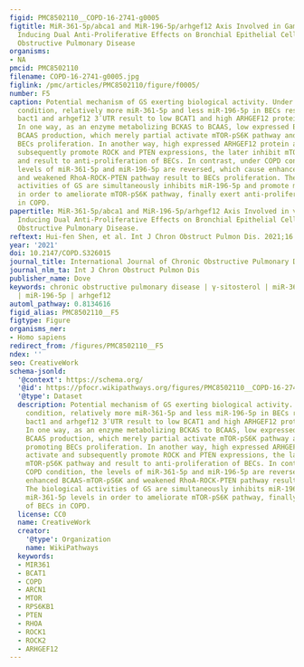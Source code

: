 ```yaml
---
figid: PMC8502110__COPD-16-2741-g0005
figtitle: MiR-361-5p/abca1 and MiR-196-5p/arhgef12 Axis Involved in Gamma-Sitosterol
  Inducing Dual Anti-Proliferative Effects on Bronchial Epithelial Cells of Chronic
  Obstructive Pulmonary Disease
organisms:
- NA
pmcid: PMC8502110
filename: COPD-16-2741-g0005.jpg
figlink: /pmc/articles/PMC8502110/figure/f0005/
number: F5
caption: Potential mechanism of GS exerting biological activity. Under physiological
  condition, relatively more miR-361-5p and less miR-196-5p in BECs respective targeting
  bact1 and arhgef12 3ʹUTR result to low BCAT1 and high ARHGEF12 protein expressions.
  In one way, as an enzyme metabolizing BCKAS to BCAAS, low expressed BCAT1 decrease
  BCAAS production, which merely partial activate mTOR-pS6K pathway and slightly promoting
  BECs proliferation. In another way, high expressed ARHGEF12 protein activate and
  subsequently promote ROCK and PTEN expressions, the later inhibit mTOR-pS6K pathway
  and result to anti-proliferation of BECs. In contrast, under COPD condition, the
  levels of miR-361-5p and miR-196-5p are reversed, which cause enhanced BCAAS-mTOR-pS6K
  and weakened RhoA-ROCK-PTEN pathway result to BECs proliferation. The biological
  activities of GS are simultaneously inhibits miR-196-5p and promote miR-361-5p levels
  in order to ameliorate mTOR-pS6K pathway, finally exert anti-proliferation of BECs
  in COPD.
papertitle: MiR-361-5p/abca1 and MiR-196-5p/arhgef12 Axis Involved in γ-Sitosterol
  Inducing Dual Anti-Proliferative Effects on Bronchial Epithelial Cells of Chronic
  Obstructive Pulmonary Disease.
reftext: Hui-fen Shen, et al. Int J Chron Obstruct Pulmon Dis. 2021;16:2741-2753.
year: '2021'
doi: 10.2147/COPD.S326015
journal_title: International Journal of Chronic Obstructive Pulmonary Disease
journal_nlm_ta: Int J Chron Obstruct Pulmon Dis
publisher_name: Dove
keywords: chronic obstructive pulmonary disease | γ-sitosterol | miR-361-5p | abca1
  | miR-196-5p | arhgef12
automl_pathway: 0.8134616
figid_alias: PMC8502110__F5
figtype: Figure
organisms_ner:
- Homo sapiens
redirect_from: /figures/PMC8502110__F5
ndex: ''
seo: CreativeWork
schema-jsonld:
  '@context': https://schema.org/
  '@id': https://pfocr.wikipathways.org/figures/PMC8502110__COPD-16-2741-g0005.html
  '@type': Dataset
  description: Potential mechanism of GS exerting biological activity. Under physiological
    condition, relatively more miR-361-5p and less miR-196-5p in BECs respective targeting
    bact1 and arhgef12 3ʹUTR result to low BCAT1 and high ARHGEF12 protein expressions.
    In one way, as an enzyme metabolizing BCKAS to BCAAS, low expressed BCAT1 decrease
    BCAAS production, which merely partial activate mTOR-pS6K pathway and slightly
    promoting BECs proliferation. In another way, high expressed ARHGEF12 protein
    activate and subsequently promote ROCK and PTEN expressions, the later inhibit
    mTOR-pS6K pathway and result to anti-proliferation of BECs. In contrast, under
    COPD condition, the levels of miR-361-5p and miR-196-5p are reversed, which cause
    enhanced BCAAS-mTOR-pS6K and weakened RhoA-ROCK-PTEN pathway result to BECs proliferation.
    The biological activities of GS are simultaneously inhibits miR-196-5p and promote
    miR-361-5p levels in order to ameliorate mTOR-pS6K pathway, finally exert anti-proliferation
    of BECs in COPD.
  license: CC0
  name: CreativeWork
  creator:
    '@type': Organization
    name: WikiPathways
  keywords:
  - MIR361
  - BCAT1
  - COPD
  - ARCN1
  - MTOR
  - RPS6KB1
  - PTEN
  - RHOA
  - ROCK1
  - ROCK2
  - ARHGEF12
---
```

